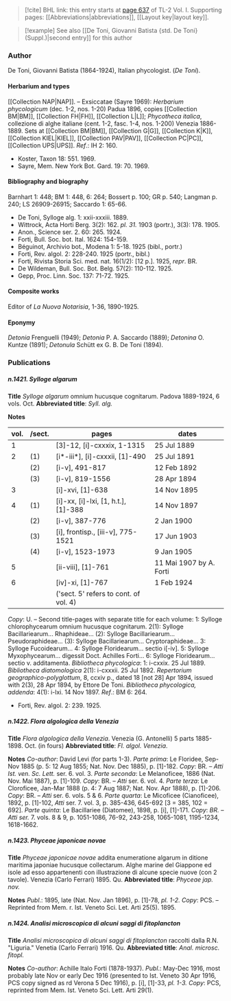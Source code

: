 > [!cite] BHL link: this entry starts at [page 637](https://www.biodiversitylibrary.org/item/103414#page/685/mode/1up) of TL-2 Vol. I.
> Supporting pages: [[Abbreviations|abbreviations]], [[Layout key|layout key]].

> [!example] See also [[De Toni, Giovanni Batista {std. De Toni} (Suppl.)|second entry]] for this author

### Author

De Toni, Giovanni Batista (1864-1924), Italian phycologist. (*De Toni*).

#### Herbarium and types

[[Collection NAP|NAP]]. – Exsiccatae (Sayre 1969): *Herbarium phycologicum* (dec. 1-2, nos. 1-20) Padua 1896, copies [[Collection BM|BM]], [[Collection FH|FH]], [[Collection L|L]]; *Phycotheca italica*, collezione di alghe italiane (cent. 1-2, fasc. 1-4, nos. 1-200) Venezia 1886-1889. Sets at [[Collection BM|BM]], [[Collection G|G]], [[Collection K|K]], [[Collection KIEL|KIEL]], [[Collection PAV|PAV]], [[Collection PC|PC]], [[Collection UPS|UPS]].
*Ref*.: IH 2: 160.
- Koster, Taxon 18: 551. 1969.
- Sayre, Mem. New York Bot. Gard. 19: 70. 1969.

#### Bibliography and biography

Barnhart 1: 448; BM 1: 448, 6: 264; Bossert p. 100; GR p. 540; Langman p. 240; LS 26909-26915; Saccardo 1: 65-66.
- De Toni, Sylloge alg. 1: xxii-xxxiii. 1889.
- Wittrock, Acta Horti Berg. 3(2): 162. *pl. 31.* 1903 (portr.), 3(3): 178. 1905.
- Anon., Science ser. 2. 60: 265. 1924.
- Forti, Bull. Soc. bot. Ital. 1624: 154-159.
- Béguinot, Archivio bot., Modena 1: 5-18. 1925 (bibl., portr.)
- Forti, Rev. algol. 2: 228-240. 1925 (portr., bibl.)
- Forti, Rivista Storia Sci. med. nat. 16(1/2): \[12 p.\]. 1925, *repr*. BR.
- De Wildeman, Bull. Soc. Bot. Belg. 57(2): 110-112. 1925.
- Gepp, Proc. Linn. Soc. 137: 71-72. 1925.

#### Composite works

Editor of *La Nuova Notarisia*, 1-36, 1890-1925.

#### Eponymy

*Detonia* Frenguelli (1949); *Detonia* P. A. Saccardo (1889); *Detonina* O. Kuntze (1891); *Detonula* Schütt ex G. B. De Toni (1894).

### Publications

##### n.1421. Sylloge algarum

**Title**
*Sylloge algarum* omnium hucusque cognitarum. Padova 1889-1924, 6 vols. Oct.
**Abbreviated title**: *Syll. alg.*

**Notes**

|vol.|/sect.	|pages	|dates|
|---	|---	|---	|---	|
|1|	|\[3\]-12, \[i\]-cxxxix, 1-1315	|25 Jul 1889|
|2|(1)	|\[i\*-iii\*\], \[i\]-cxxxii, \[1\]-490	|25 Jul 1891|
| |(2)	|\[i-v\], 491-817	|12 Feb 1892|
| |(3)	|\[i-v\], 819-1556	|28 Apr 1894|
|3|	|\[i\]-xvi, \[1\]-638	|14 Nov 1895|
|4|(1)	|\[i\]-xx, \[i\]-lxi, \[1, h.t.\], \[1\]-388	|14 Nov 1897|
| |(2)	|\[i-v\], 387-776	|2 Jan 1900|
| |(3)	|\[i\], frontisp., \[iii-v\], 775-1521	|17 Jun 1903|
| |(4)	|\[i-v\], 1523-1973	|9 Jan 1905|
|5|	|\[ii-viii\], \[1\]-761	|11 Mai 1907 by A. Forti|
|6|	|\[iv\]-xi, \[1\]-767	|1 Feb 1924|
| |	|('sect. 5' refers to cont. of vol. 4)|

*Copy*: U. – Second title-pages with separate title for each volume:
1: Sylloge chlorophycearum omnium hucusque cognitarum.
2(1): Sylloge Bacillariearum... Rhaphideae...
(2): Sylloge Bacillariearum... Pseudoraphideae...
(3): Sylloge Bacillariearum... Cryptoraphideae...
3: Sylloge Fucoidearum...
4: Sylloge Floridearum... sectio i\[-iv\].
5: Sylloge Myxophycearum... digessit Doct. Achilles Forti...
6: Sylloge Floridearum... sectio v. additamenta.
*Bibliotheca phycologica*: 1: i-cxxix. 25 Jul 1889.
*Bibliotheca diatomologica* 2(1): i-cxxxii. 25 Jul 1892.
*Repertorium geographico-polyglottum*, 8, ccxiv p., dated 18 \[not 28\] Apr 1894, issued with 2(3), 28 Apr 1894, by Ettore De Toni.
*Bibliotheca phycologica, addenda*: 4(1): i-lxi. 14 Nov 1897.
*Ref*.: BM 6: 264.
- Forti, Rev. algol. 2: 239. 1925.

##### n.1422. Flora algologica della Venezia

**Title**
*Flora algologica della Venezia*. Venezia (G. Antonelli) 5 parts 1885-1898. Oct. (in fours)
**Abbreviated title**: *Fl. algol. Venezia*.

**Notes**
*Co-author*: David Levi (for parts 1-3).
*Parte prima*: Le Floridee, Sep-Nov 1885 (p. 5: 12 Aug 1855; Nat. Nov. Dec 1885), p. \[1\]-182. *Copy*: BR. – *Atti Ist. ven. Sc. Lett.* ser. 6. vol. 3.
*Parte seconda*: Le Melanoficee, 1886 (Nat. Nov. Mai 1887), p. \[1\]-109. *Copy*: BR. – *Atti* ser. 6. vol. 4.
*Parte terza*: Le Cloroficee, Jan-Mar 1888 (p. 4: 7 Aug 1887; Nat. Nov. Apr 1888), p. \[1\]-206. *Copy*: BR. – *Atti* ser. 6. vols. 5 & 6.
*Parte quarta*: Le Micoficee (Cianoficee), 1892, p. \[1\]-102, *Atti* ser. 7. vol. 3, p. 385-436, 645-692 \[3 = 385, 102 = 692\].
*Parte quinta*: Le Bacillariee (Diatomee), 1898, p. \[i\], \[1\]-171. *Copy*: *BR. – Atti ser.* 7. vols. 8 & 9, p. 1051-1086, 76-92, 243-258, 1065-1081, 1195-1234, 1618-1662.

##### n.1423. Phyceae japonicae novae

**Title**
*Phyceae japonicae novae* addita enumeratione algarum in ditione maritima japoniae hucusque collectarum. Alghe marine del Giappone ed isole ad esso appartenenti con illustrazione di alcune specie nuove (con 2 tavole). Venezia (Carlo Ferrari) 1895. Qu.
**Abbreviated title**: *Phyceae jap. nov.*

**Notes**
*Publ*.: 1895, late (Nat. Nov. Jan 1896), p. \[1\]-78, *pl. 1-2. Copy*: PCS. – Reprinted from Mem. r. Ist. Veneto Sci. Let. Arti 25(5). 1895.

##### n.1424. Analisi microscopica di alcuni saggi di fitoplancton

**Title**
*Analisi microscopica di alcuni saggi di fitoplancton* raccolti dalla R.N. "Liguria." Venetia (Carlo Ferrari) 1916. Qu.
**Abbreviated title**: *Anal. microsc. fitopl.*

**Notes**
*Co-author*: Achille Italo Forti (1878-1937).
*Publ*.: May-Dec 1916, most probably late Nov or early Dec 1916 (presented to Ist. Veneto 30 Apr 1916, PCS copy signed as rd Verona 5 Dec 1916), p. \[i\], \[1\]-33, *pl. 1-3. Copy*: PCS, reprinted from Mem. Ist. Veneto Sci. Lett. Arti 29(1).

